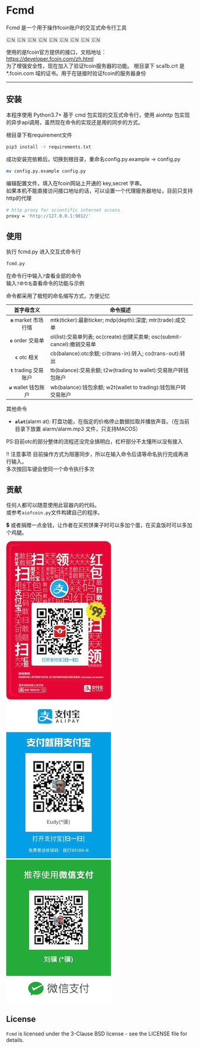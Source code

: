 # Fcmd

Fcmd 是一个用于操作fcoin账户的交互式命令行工具

:cn: :cn: :cn: :cn: :cn: :cn: :cn: :cn: :cn:  

使用的是fcoin官方提供的接口，文档地址：https://developer.fcoin.com/zh.html  
为了增强安全性，现在加入了验证fcoin服务器的功能。
根目录下 sca1b.crt 是 *.fcoin.com 域的证书。用于在链接时验证fcoin的服务器身份

---

## 安装

本程序使用 Python3.7+
基于 cmd 包实现的交互式命令行，使用 aiohttp 包实现的异步api调用，虽然现在命令的实现还是用的同步的方式。  

根目录下有requirement文件  

```bash
pip3 install -r requirements.txt
```

成功安装完依赖后，切换到根目录，重命名config.py.example -> config.py  

```bash
mv config.py.example config.py
```

编辑配置文件，填入在fcoin网站上开通的 key,secret 字串。  
如果本机不能直接访问接口地址的话，可以设置一个代理服务器地址，目前只支持http的代理

```bash
# http proxy for scientific internet access
proxy = 'http://127.0.0.1:9012/'
```

## 使用

执行 fcmd.py 进入交互式命令行

```bash
fcmd.py
```

在命令行中输入`?`查看全部的命令  
输入`?命令名`查看命令的功能与示例  

命令都采用了极短的命名缩写方式，方便记忆  

| 首字母含义 | 命令描述 |
|:----------:|-------------|
| **`m`** market 市场行情 | mtk(ticker):最新ticker; mdp(depth):深度; mtr(trade):成交单 |
| **`o`** order 交易单 | ol(list):交易单列表; oc(create):创建买卖单; osc(submit-cancel):撤销交易单 |
| **`c`** otc 相关 | cb(balance):otc余额; ci(trans-in):转入; co(trans-out):转出|
| **`t`** trading 交易账户 | tb(balance):交易余额; t2w(trading to wallet):交易账户转钱包账户|
| **`w`** wallet 钱包账户 | wb(balance):钱包余额; w2t(wallet to trading):钱包账户转交易账户|

其他命令

- **`alat`**(alarm at): 盯盘功能，在指定的价格停止数据拉取并播放声音。（在当前目录下放置 alarm/alarm.mp3 文件，只支持MACOS）

PS:目前otc的部分整体的流程还没完全搞明白，杠杆部分不太懂所以没有接入

:bangbang: 注意事项
目前操作方式为阻塞同步，所以在输入命令后请等命名执行完成再进行输入。  
多次按回车键会使同一个命令执行多次  

## 贡献

任何人都可以随意使用此容器内的代码。  
或参考`aiofcoin.py`文件构建自己的程序。  

:heavy_dollar_sign: 或者捐赠一点金钱，让作者在买煎饼果子时可以多加个蛋，在买盒饭时可以多加个鸡腿。  

![hb](/img/hb.jpeg)
![zfb](/img/zfb.jpeg)
![wx](/img/wx.jpeg)

## License

`Fcmd` is licensed under the 3-Clause BSD license - see the LICENSE file for details.
